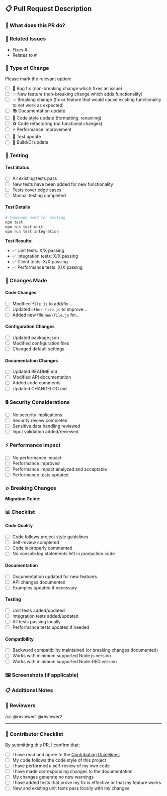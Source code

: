 ## 📋 Pull Request Description

### 🎯 What does this PR do?

<!-- Provide a clear and concise description of what this PR accomplishes -->

### 🔗 Related Issues

<!-- Link any related issues using "Fixes #123" or "Relates to #123" -->

- Fixes #
- Relates to #

### 🔄 Type of Change

Please mark the relevant option:

- [ ] 🐛 Bug fix (non-breaking change which fixes an issue)
- [ ] ✨ New feature (non-breaking change which adds functionality)
- [ ] 💥 Breaking change (fix or feature that would cause existing functionality to not work as expected)
- [ ] 📚 Documentation update
- [ ] 🎨 Code style update (formatting, renaming)
- [ ] ♻️ Code refactoring (no functional changes)
- [ ] ⚡ Performance improvement
- [ ] 🧪 Test update
- [ ] 🔧 Build/CI update

### 🧪 Testing

#### Test Status
- [ ] All existing tests pass
- [ ] New tests have been added for new functionality
- [ ] Tests cover edge cases
- [ ] Manual testing completed

#### Test Details
<!-- Describe what testing you performed -->

```bash
# Commands used for testing
npm test
npm run test:unit
npm run test:integration
```

**Test Results:**
- ✅ Unit tests: X/X passing
- ✅ Integration tests: X/X passing  
- ✅ Client tests: X/X passing
- ✅ Performance tests: X/X passing

### 📝 Changes Made

#### Code Changes
<!-- List the main changes made -->

- [ ] Modified `file.js` to add/fix...
- [ ] Updated `other-file.js` to improve...
- [ ] Added new file `new-file.js` for...

#### Configuration Changes
- [ ] Updated package.json
- [ ] Modified configuration files
- [ ] Changed default settings

#### Documentation Changes
- [ ] Updated README.md
- [ ] Modified API documentation
- [ ] Added code comments
- [ ] Updated CHANGELOG.md

### 🔒 Security Considerations

- [ ] No security implications
- [ ] Security review completed
- [ ] Sensitive data handling reviewed
- [ ] Input validation added/reviewed

### ⚡ Performance Impact

- [ ] No performance impact
- [ ] Performance improved
- [ ] Performance impact analyzed and acceptable
- [ ] Performance tests updated

### 💥 Breaking Changes

<!-- If this is a breaking change, describe what users need to do to migrate -->

**Migration Guide:**
<!-- Provide step-by-step instructions for users to migrate -->

### 📊 Checklist

#### Code Quality
- [ ] Code follows project style guidelines
- [ ] Self-review completed
- [ ] Code is properly commented
- [ ] No console.log statements left in production code

#### Documentation
- [ ] Documentation updated for new features
- [ ] API changes documented
- [ ] Examples updated if necessary

#### Testing
- [ ] Unit tests added/updated
- [ ] Integration tests added/updated
- [ ] All tests passing locally
- [ ] Performance tests updated if needed

#### Compatibility
- [ ] Backward compatibility maintained (or breaking changes documented)
- [ ] Works with minimum supported Node.js version
- [ ] Works with minimum supported Node-RED version

### 🖼️ Screenshots (if applicable)

<!-- Add screenshots for UI changes -->

### 📋 Additional Notes

<!-- Any additional information, concerns, or considerations -->

### 👥 Reviewers

<!-- Tag specific people for review if needed -->

/cc @reviewer1 @reviewer2

---

### 🤝 Contributor Checklist

By submitting this PR, I confirm that:

- [ ] I have read and agree to the [Contributing Guidelines](CONTRIBUTING.md)
- [ ] My code follows the code style of this project
- [ ] I have performed a self-review of my own code
- [ ] I have made corresponding changes to the documentation
- [ ] My changes generate no new warnings
- [ ] I have added tests that prove my fix is effective or that my feature works
- [ ] New and existing unit tests pass locally with my changes
